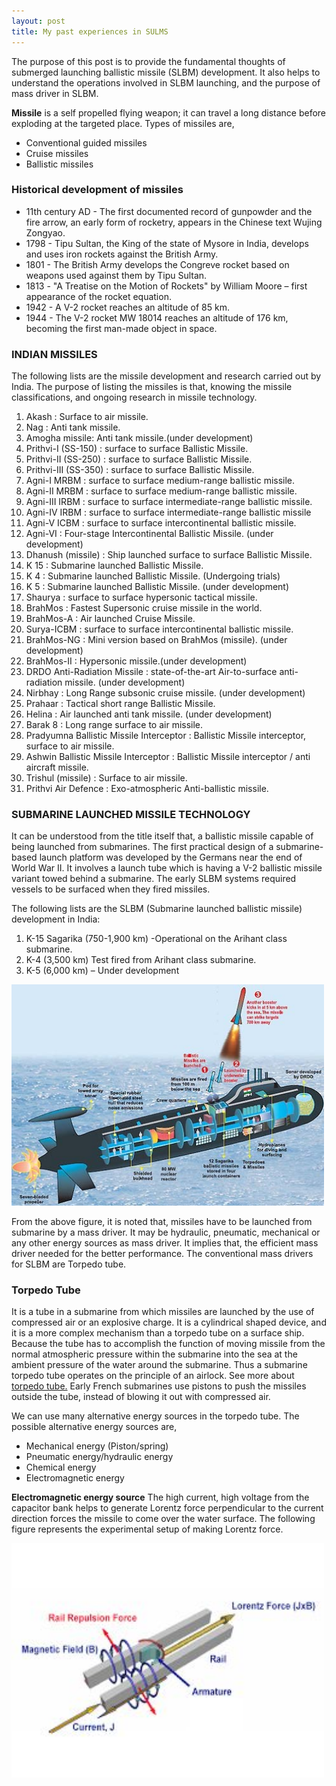 ```yaml
---
layout: post
title: My past experiences in SULMS
---
```


The purpose of this post is to provide the fundamental thoughts of submerged launching ballistic missile (SLBM) development. It also helps to understand the operations involved in SLBM launching, and the purpose of mass driver in SLBM. 

**Missile** is a self propelled flying weapon; it can travel a long distance before exploding at the targeted place. Types of missiles are, 

* Conventional guided missiles
* Cruise missiles
* Ballistic missiles

### Historical development of missiles

* 11th century AD - The first documented record of gunpowder and the fire arrow, an early form of rocketry, appears in the Chinese text Wujing Zongyao.
* 1798 - Tipu Sultan, the King of the state of Mysore in India, develops and uses iron rockets against the British Army.
* 1801 - The British Army develops the Congreve rocket based on weapons used against them by Tipu Sultan.
* 1813 - "A Treatise on the Motion of Rockets" by William Moore – first appearance of the rocket equation.
* 1942 - A V-2 rocket reaches an altitude of 85 km.
* 1944 - The V-2 rocket MW 18014 reaches an altitude of 176 km, becoming the first man-made object in space.

### INDIAN MISSILES

The following lists are the missile development and research carried out by India. The purpose of listing the missiles is that, knowing the missile classifications, and ongoing research in missile technology.

1.	Akash : Surface to air missile.
2.	Nag : Anti tank missile.
3.	Amogha missile: Anti tank missile.(under development)
4.	Prithvi-I (SS-150) : surface to surface Ballistic Missile.
5.	Prithvi-II (SS-250) : surface to surface Ballistic Missile.
6.	Prithvi-III (SS-350) : surface to surface Ballistic Missile.
7.	Agni-I MRBM : surface to surface medium-range ballistic missile.
8.	Agni-II MRBM : surface to surface medium-range ballistic missile.
9.	Agni-III IRBM : surface to surface intermediate-range ballistic missile.
10.	Agni-IV IRBM : surface to surface intermediate-range ballistic missile
11.	Agni-V ICBM : surface to surface intercontinental ballistic missile.
12.	Agni-VI : Four-stage Intercontinental Ballistic Missile. (under development)
13.	Dhanush (missile) : Ship launched surface to surface Ballistic Missile.
14.	K 15 : Submarine launched Ballistic Missile.
15.	K 4 : Submarine launched Ballistic Missile. (Undergoing trials)
16.	K 5 : Submarine launched Ballistic Missile. (under development)
17.	Shaurya : surface to surface hypersonic tactical missile.
18.	BrahMos : Fastest Supersonic cruise missile in the world.
19.	BrahMos-A : Air launched Cruise Missile.
20.	Surya-ICBM : surface to surface intercontinental ballistic missile.
21.	BrahMos-NG : Mini version based on BrahMos (missile). (under development)
22.	BrahMos-II : Hypersonic missile.(under development)
23.	DRDO Anti-Radiation Missile : state-of-the-art Air-to-surface anti-radiation missile. (under development)
24.	Nirbhay : Long Range subsonic cruise missile. (under development)
25.	Prahaar : Tactical short range Ballistic Missile.
26.	Helina : Air launched anti tank missile. (under development)
27.	Barak 8 : Long range surface to air missile.
28.	Pradyumna Ballistic Missile Interceptor : Ballistic Missile interceptor, surface to air missile.
29.	Ashwin Ballistic Missile Interceptor : Ballistic Missile interceptor / anti aircraft missile.
30.	Trishul (missile) : Surface to air missile.
31.	Prithvi Air Defence : Exo-atmospheric Anti-ballistic missile.

### SUBMARINE LAUNCHED MISSILE TECHNOLOGY

It can be understood from the title itself that, a ballistic missile capable of being launched from submarines. The first practical design of a submarine-based launch platform was developed by the Germans near the end of World War II. It involves a launch tube which is having a V-2 ballistic missile variant towed behind a submarine. The early SLBM systems required vessels to be surfaced when they fired missiles.

The following lists are the SLBM (Submarine launched ballistic missile) development in India:

1.	K-15 Sagarika (750-1,900 km) -Operational on the Arihant class submarine.
2.	K-4 (3,500 km) Test fired from Arihant class submarine. 
3.	K-5 (6,000 km) – Under development

<img src= "/images/sulms/slbm.jpg" width= "500px">

From the above figure, it is noted that, missiles have to be launched from submarine by a mass driver. It may be hydraulic, pneumatic, mechanical or any other energy sources as mass driver. It implies that, the efficient mass driver needed for the better performance. The conventional mass drivers for SLBM are Torpedo tube.

### Torpedo Tube

It is a tube in a submarine from which missiles are launched by the use of compressed air or an explosive charge. It is a cylindrical shaped device, and it is a more complex mechanism than a torpedo tube on a surface ship. Because the tube has to accomplish the function of moving missile from the normal atmospheric pressure within the submarine into the sea at the ambient pressure of the water around the submarine. Thus a submarine torpedo tube operates on the principle of an airlock. See more about [torpedo tube.](https://en.wikipedia.org/wiki/Torpedo_tube) Early French submarines use pistons to push the missiles outside the tube, instead of blowing it out with compressed air. 

We can use many alternative energy sources in the torpedo tube. The possible alternative energy sources are,

* Mechanical energy (Piston/spring)
* Pneumatic energy/hydraulic energy
* Chemical energy
* Electromagnetic energy

**Electromagnetic energy source**
The high current, high voltage from the capacitor bank helps to generate Lorentz force perpendicular to the current direction forces the missile to come over the water surface. The following figure represents the experimental setup of making Lorentz force.

<img src= "/images/sulms/rail gun.jpg" width= "500px">



